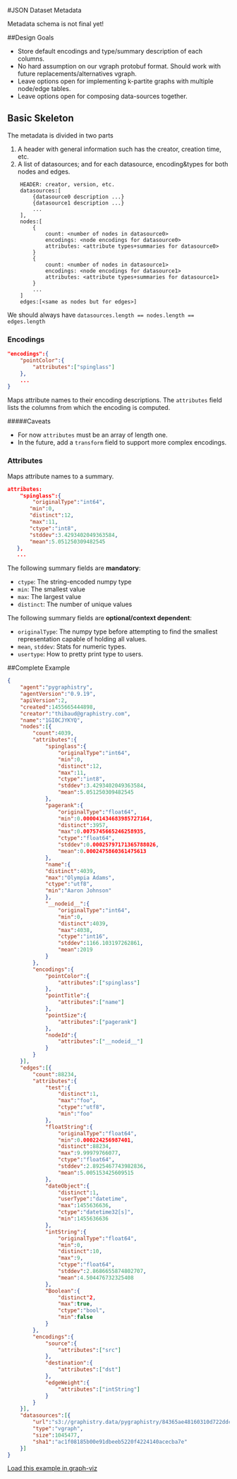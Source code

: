 #JSON Dataset Metadata

Metadata schema is not final yet!

##Design Goals
* Store default encodings and type/summary description of each columns.
* No hard assumption on our vgraph protobuf format. Should work with future replacements/alternatives vgraph.
* Leave options open for implementing k-partite graphs with multiple node/edge tables.
* Leave options open for composing data-sources together.

## Basic Skeleton

The metadata is divided in two parts
 
1. A header with general information such has the creator, creation time, etc.
2. A list of datasources; and for each datasource, encoding&types for both nodes and edges.

```
	HEADER: creator, version, etc.
	datasources:[
		{datasource0 description ...}
		{datasource1 description ...}
		...
	],
	nodes:[
		{
			count: <number of nodes in datasource0>
			encodings: <node encodings for datasource0>
			attributes: <attribute types+summaries for datasource0>
		}
		{
			count: <number of nodes in datasource1>
			encodings: <node encodings for datasource1>
			attributes: <attribute types+summaries for datasource1>
		}
		...
	]
	edges:[<same as nodes but for edges>]
```

We should always have `datasources.length == nodes.length == edges.length`

### Encodings
```json
"encodings":{
	"pointColor":{
    	"attributes":["spinglass"]
    },
    ...
}
```

Maps attribute names to their encoding descriptions. The `attributes` field lists the columns from which the encoding is computed.

#####Caveats
 * For now `attributes` must be an array of length one.
 * In the future, add a `transform` field to support more complex encodings.

### Attributes

Maps attribute names to a summary.

```json
attributes:
	"spinglass":{
		"originalType":"int64",
       "min":0,
       "distinct":12,
       "max":11,
       "ctype":"int8",
       "stddev":3.4293402049363584,
       "mean":5.051250309482545
   },
   ...
```

The following summary fields are **mandatory**:

* `ctype`: The string-encoded numpy type
* `min`: The smallest value
* `max`: The largest value
* `distinct`: The number of unique values

The following summary fields are **optional/context dependent**:

* `originalType`: The numpy type before attempting to find the smallest representation capable of holding all values.
* `mean`, `stddev`: Stats for numeric types.
* `usertype`: How to pretty print type to users.

##Complete Example

```json
{
	"agent":"pygraphistry",
	"agentVersion":"0.9.19",
	"apiVersion":2,
	"created":1455665444898,
	"creator":"thibaud@graphistry.com",
	"name":"1GI0CJYKYQ",
	"nodes":[{
		"count":4039,
		"attributes":{
			"spinglass":{
				"originalType":"int64",
				"min":0,
				"distinct":12,
				"max":11,
				"ctype":"int8",
				"stddev":3.4293402049363584,
				"mean":5.051250309482545
			},
			"pagerank":{
				"originalType":"float64",
				"min":0.000041434683985727164,
				"distinct":3957,
				"max":0.0075745665246258935,
				"ctype":"float64",
				"stddev":0.00025797171365788026,
				"mean":0.0002475860361475613
			},
			"name":{
			"distinct":4039,
			"max":"Olympia Adams",
			"ctype":"utf8",
			"min":"Aaron Johnson"
			},
			"__nodeid__":{
				"originalType":"int64",
				"min":0,
				"distinct":4039,
				"max":4038,
				"ctype":"int16",
				"stddev":1166.103197262861,
				"mean":2019
			}
		},
		"encodings":{
			"pointColor":{
				"attributes":["spinglass"]
			},
			"pointTitle":{
				"attributes":["name"]
			},
			"pointSize":{
				"attributes":["pagerank"]
			},
			"nodeId":{
				"attributes":["__nodeid__"]
			}
		}
	}],
	"edges":[{
		"count":88234,
		"attributes":{
			"test":{
				"distinct":1,
				"max":"foo",
				"ctype":"utf8",
				"min":"foo"
			},
			"floatString":{
				"originalType":"float64",
				"min":0.000224256987401,
				"distinct":88234,
				"max":9.99979766077,
				"ctype":"float64",
				"stddev":2.8925467743982836,
				"mean":5.005153425609515
			},
			"dateObject":{
				"distinct":1,
				"userType":"datetime",
				"max":1455636636,
				"ctype":"datetime32[s]",
				"min":1455636636
			},
			"intString":{
				"originalType":"float64",
				"min":0,
				"distinct":10,
				"max":9,
				"ctype":"float64",
				"stddev":2.8686655874802707,
				"mean":4.504476732325408
			},
			"Boolean":{
				"distinct"2,
				"max":true,
				"ctype":"bool",
				"min":false
			}
		},
		"encodings":{
			"source":{
				"attributes":["src"]
			},
			"destination":{
				"attributes":["dst"]
			},
			"edgeWeight":{
				"attributes":["intString"]
			}
		}
	}],
	"datasources":[{
		"url":"s3://graphistry.data/pygraphistry/84365ae48160310d722ddc4b011f5798/ac1f08185b00e91dbeeb5220f4224140acecba7e.vgraph",
		"type":"vgraph",
		"size":1045477,
		"sha1":"ac1f08185b00e91dbeeb5220f4224140acecba7e"
	}]
}
```

[Load this example in graph-viz](http://proxy-labs.graphistry.com/graph/graph.html?dataset=s3://graphistry.data/pygraphistry/84365ae48160310d722ddc4b011f5798/dataset.json&type=jsonMeta&viztoken=a09fb35b43f1ad527b680e905691ed53cb074983&usertag=8e721f2c-pygraphistry-0.9.19&splashAfter=1455666187&info=true)